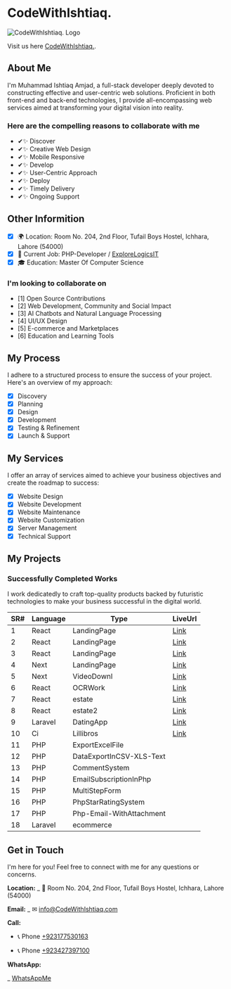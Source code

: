 # CodeWithIshtiaq.

![CodeWithIshtiaq. Logo](https://codewithishtiaq.vercel.app/assets/img/logo1.png)

Visit us here [CodeWithIshtiaq.](https://codewithishtiaq.vercel.app/).

## About Me

I'm Muhammad Ishtiaq Amjad, a full-stack developer deeply devoted to constructing effective and user-centric web solutions. Proficient in both front-end and back-end technologies, I provide all-encompassing web services aimed at transforming your digital vision into reality. 

### Here are the compelling reasons to collaborate with me

- ✔✨ Discover
- ✔✨ Creative Web Design
- ✔✨ Mobile Responsive
- ✔✨ Develop
- ✔✨ User-Centric Approach
- ✔✨ Deploy
- ✔✨ Timely Delivery
- ✔✨ Ongoing Support

## Other Informition

- [x] 🌍 Location: Room No. 204, 2nd Floor, Tufail Boys Hostel, Ichhara, Lahore (54000)
- [x] 💼 Current Job: PHP-Developer / [ExploreLogicsIT](https://explorelogics.com)
- [x] 🎓 Education: Master Of Computer Science

### I'm looking to collaborate on

- [1] Open Source Contributions
- [2] Web Development, Community and Social Impact
- [3] AI Chatbots and Natural Language Processing
- [4] UI/UX Design
- [5] E-commerce and Marketplaces
- [6] Education and Learning Tools

## My Process

I adhere to a structured process to ensure the success of your project. Here's an overview of my approach:

- [x] Discovery
- [x] Planning
- [x] Design
- [x] Development
- [x] Testing & Refinement
- [x] Launch & Support

## My Services

I offer an array of services aimed to achieve your business objectives and create the roadmap to success:

- [x] Website Design
- [x] Website Development
- [x] Website Maintenance
- [x] Website Customization
- [x] Server Management
- [x] Technical Support

## My Projects

### Successfully Completed Works

I work dedicatedly to craft top-quality products backed by futuristic technologies to make your business successful in the digital world.

| SR# | Language | Type | LiveUrl |
| --- | -------- | ---- | ------- |
| 1   | React    | LandingPage | [Link](https://techno-solutions.vercel.app) |
| 2   | React    | LandingPage | [Link](https://e-state-ishicoder.vercel.app) |
| 3   | React    | LandingPage | [Link](https://wis-walk.vercel.app) |
| 4   | Next     | LandingPage | [Link](https://logic-zone.vercel.app) |
| 5   | Next     | VideoDownl  | [Link](https://ishi-dev-yt-downloader.vercel.app) |
| 6   | React    | OCRWork     | [Link](https://appocr.vercel.app) |
| 7   | React    | estate     | [Link](https://explorelogicsit.com/realestate1) |
| 8   | React    | estate2    | [Link](https://explorelogicsit.com/realestate2) |
| 9   | Laravel  | DatingApp  | [Link](https://explorelogicsit.com/sharing_sugar) |
| 10  | Ci      | Lillibros  | [Link](https://explorelogicsit.com/lillibros) |
| 11  | PHP     | ExportExcelFile |
| 12  | PHP     | DataExportInCSV-XLS-Text |
| 13  | PHP     | CommentSystem |
| 14  | PHP     | EmailSubscriptionInPhp |
| 15  | PHP     | MultiStepForm |
| 16  | PHP     | PhpStarRatingSystem |
| 17  | PHP     | Php-Email-WithAttachment |
| 18  | Laravel | ecommerce |

## Get in Touch

I'm here for you! Feel free to connect with me for any questions or concerns.

**Location:**
    _ 🏦 Room No. 204, 2nd Floor, Tufail Boys Hostel, Ichhara, Lahore (54000)

**Email:**
    _ ✉ [info@CodeWithIshtiaq.com](mailto:info@CodeWithIshtiaq.com)

**Call:**

- 📞 Phone [+923177530163](tel:+923177530163)

- 📞 Phone [+923427397100](tel:+923427397100)

**WhatsApp:**

_  [WhatsAppMe](https://wa.me/+92317773016?text=Hello%2C%20I%20would%20like%20to%20inquire%20about%20your%20services.)
